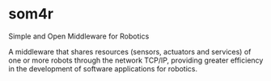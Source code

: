# som4r
Simple and Open Middleware for Robotics

A middleware that shares resources (sensors, actuators and services) of one or more robots through the network TCP/IP, providing greater efficiency in the development of software applications for robotics.
